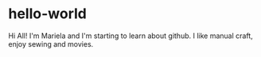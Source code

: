 # hello-world

Hi All!
I'm Mariela and I'm starting to learn about github.
I like manual craft, enjoy sewing and movies.

